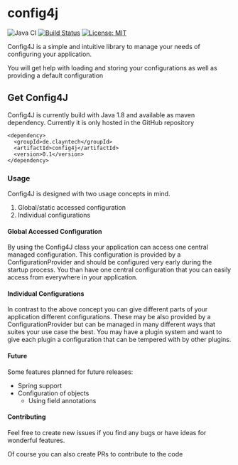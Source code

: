 # config4j

![Java CI](https://github.com/Clayn/config4j/workflows/Java%20CI/badge.svg) 
[![Build Status](http://www.clayncraft.de:8080/buildStatus/icon?job=Config4J%2Fmaster)](http://www.clayncraft.de:8080/job/Config4J/job/master/)
[![License: MIT](https://img.shields.io/badge/License-MIT-yellow.svg)](https://opensource.org/licenses/MIT)

Config4J is a simple and intuitive library to manage your needs of configuring your application.

You will get help with loading and storing your configurations as well as providing a default configuration

## Get Config4J

Config4J is currently build with Java 1.8 and available as maven dependency. 
Currently it is only hosted in the GitHub repository

````
<dependency>
  <groupId>de.clayntech</groupId>
  <artifactId>config4j</artifactId>
  <version>0.1</version>
</dependency>
````

### Usage

Config4J is designed with two usage concepts in mind.

1. Global/static accessed configuration
2. Individual configurations

#### Global Accessed Configuration

By using the Config4J class your application can access one central managed configuration. This configuration 
is provided by a ConfigurationProvider and should be configured very early during the startup process. 
You than have one central configuration that you can easily access from everywhere in your application. 


#### Individual Configurations

In contrast to the above concept you can give different parts of your application different configurations. 
These may be also provided by a ConfigurationProvider but can be managed in many different ways that suites your use case 
the best. You may have a plugin system and want to give each plugin a configuration that can be tempered with by other plugins. 


#### Future

Some features planned for future releases:

* Spring support
* Configuration of objects
    * Using field annotations
    
#### Contributing

Feel free to create new issues if you find any bugs or have ideas for wonderful features. 

Of course you can also create PRs to contribute to the code